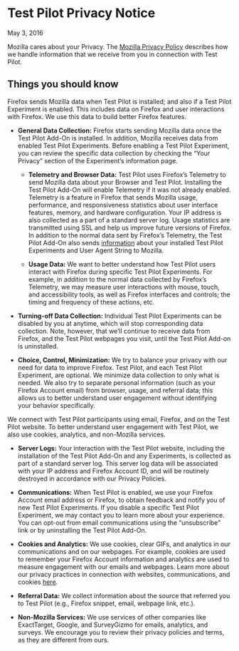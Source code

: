 # Test Pilot Privacy Notice
May 3, 2016

Mozilla cares about your Privacy.  The [Mozilla Privacy Policy](https://www.mozilla.org/privacy/) describes how we handle information that we receive from you in connection with Test Pilot.

## Things you should know

Firefox sends Mozilla data when Test Pilot is installed; and also if a Test Pilot Experiment is enabled.  This includes data on Firefox and user interactions with Firefox.  We use this data to build better Firefox features.

- **General Data Collection:** Firefox starts sending Mozilla data once the Test Pilot Add-On is installed.  In addition, Mozilla receives data from enabled Test Pilot Experiments.  Before enabling a Test Pilot Experiment, you can review the specific data collection by checking the “Your Privacy” section of the Experiment’s information page.

  - **Telemetry and Browser Data:** Test Pilot uses Firefox’s Telemetry to send Mozilla data about your Browser and Test Pilot. Installing the Test Pilot Add-On will enable Telemetry if it was not already enabled. Telemetry is a feature in Firefox that sends Mozilla usage, performance, and responsiveness statistics about user interface features, memory, and hardware configuration. Your IP address is also collected as a part of a standard server log. Usage statistics are transmitted using SSL and help us improve future versions of Firefox. In addition to the normal data sent by Firefox’s Telemetry, the Test Pilot Add-On also sends [information](https://github.com/mozilla/testpilot/blob/master/docs/README-METRICS.md) about your installed Test Pilot Experiments and User Agent String to Mozilla.

  - **Usage Data:** We want to better understand how Test Pilot users interact with Firefox during specific Test Pilot Experiments.  For example, in addition to the normal data collected by Firefox’s Telemetry, we may measure user interactions with mouse, touch, and accessibility tools, as well as Firefox interfaces and controls; the timing and frequency of these actions, etc.

- **Turning-off Data Collection:**  Individual Test Pilot Experiments can be disabled by you at anytime, which will stop corresponding data collection.  Note, however, that we’ll continue to receive data from Firefox, and the Test Pilot webpages you visit, until the Test Pilot Add-on is uninstalled.

- **Choice, Control, Minimization:**  We try to balance your privacy with our need for data to improve Firefox.  Test Pilot, and each Test Pilot Experiment, are optional.  We minimize data collection to only what is needed.  We also try to separate personal information (such as your Firefox Account email) from browser, usage, and referral data; this allows us to better understand user engagement without identifying your behavior specifically.

We connect with Test Pilot participants using email, Firefox, and on the Test Pilot website.  To better understand user engagement with Test Pilot, we also use cookies, analytics, and non-Mozilla services.

- **Server Logs:** Your interaction with the Test Pilot website, including the installation of the Test Pilot Add-On and any Experiments, is collected as part of a standard server log. This server log data will be associated with your IP address and Firefox Account ID, and will be routinely destroyed in accordance with our Privacy Policies.

- **Communications:** When Test Pilot is enabled, we use your Firefox Account email address or Firefox, to obtain feedback and notify you of new Test Pilot Experiments.  If you disable a specific Test Pilot Experiment, we may contact you to learn more about your experience.  You can opt-out from email communications using the “unsubscribe” link or by uninstalling the Test Pilot Add-On.

- **Cookies and Analytics:** We use cookies, clear GIFs, and analytics in our communications and on our webpages.  For example, cookies are used to remember your Firefox Account information and analytics are used to measure engagement with our emails and webpages. Learn more about our privacy practices in connection with websites, communications, and cookies [here](https://www.mozilla.org/privacy/websites/).

- **Referral Data:** We collect information about the source that referred you to Test Pilot (e.g., Firefox snippet, email, webpage link, etc.).

- **Non-Mozilla Services:** We use services of other companies like ExactTarget, Google, and SurveyGizmo for emails, analytics, and surveys.  We encourage you to review their privacy policies and terms, as they are different from ours.
